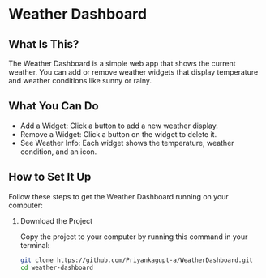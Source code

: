 # Weather Dashboard

## What Is This?

The Weather Dashboard is a simple web app that shows the current weather. You can add or remove weather widgets that display temperature and weather conditions like sunny or rainy.

## What You Can Do

- Add a Widget: Click a button to add a new weather display.
- Remove a Widget: Click a button on the widget to delete it.
- See Weather Info: Each widget shows the temperature, weather condition, and an icon.

## How to Set It Up

Follow these steps to get the Weather Dashboard running on your computer:

1. Download the Project

   Copy the project to your computer by running this command in your terminal:

   ```bash
   git clone https://github.com/Priyankagupt-a/WeatherDashboard.git
   cd weather-dashboard
